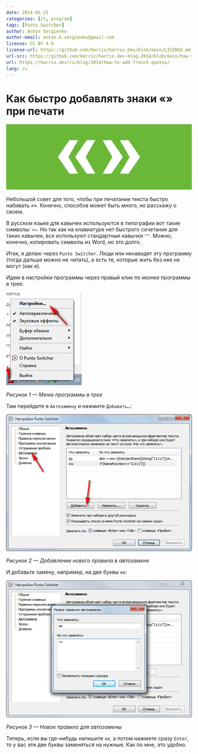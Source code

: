 ```yaml
---
date: 2014-05-25
categories: [it, program]
tags: [Punto Switcher]
author: Anton Sergienko
author-email: anton.b.sergienko@gmail.com
license: CC BY 4.0
license-url: https://github.com/Harrix/harrix.dev/blob/main/LICENSE.md
url-src: https://github.com/Harrix/harrix.dev-blog-2014/blob/main/how-to-add-french-quotes/how-to-add-french-quotes.md
url: https://harrix.dev/ru/blog/2014/how-to-add-french-quotes/
lang: ru
---
```


# Как быстро добавлять знаки «» при печати

![Featured image](featured-image.svg)

Небольшой совет для того, чтобы при печатании текста быстро набивать «». Конечно, способов может быть много, но расскажу о своем.

В русском языке для кавычек используются в типографии вот такие символы: `«»`. Но так как на клавиатуре нет быстрого сочетания для таких кавычек, все используют стандартные кавычки `""`. Можно, конечно, копировать символы из Word, но это долго.

Итак, я делаю через `Punto Switcher`. Люди или ненавидят эту программу (тогда дальше можно не читать), а есть те, которые жить без нее не могут (как я).

Идем в настройки программы через правый клик по иконке программы в трее:

![Меню программы в трее](img/punto-switcher_01.png)

_Рисунок 1 — Меню программы в трее_

Там перейдите в `Автозамену` и нажмите `Добавить…`:

![Добавление нового правила в автозамене](img/punto-switcher_02.png)

_Рисунок 2 — Добавление нового правила в автозамене_

И добавьте замену, например, на две буквы `ee`:

![Новое правило для автозамены](img/punto-switcher_03.png)

_Рисунок 3 — Новое правило для автозамены_

Теперь, если вы где-нибудь напишите `ee`, а потом нажмете сразу `Enter`, то у вас эти две буквы заменяться на нужные. Как по мне, это удобно.
